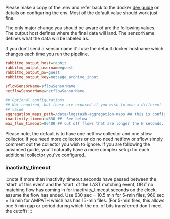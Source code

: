 Please make a copy of the .env and refer back to the docker [dev guide](../devel/docker) on details on configuring the env. Most of the default value should work just fine.

The only major change you should be aware of are the following values. The output host defines where the final data will land. The sensorName defines what the data will be labeled as.

If you don't send a sensor name it'll use the default docker hostname which changes each time you run the pipeline.

```ini
rabbitmq_output_host=rabbit
rabbitmq_output_username=guest
rabbitmq_output_pw=guest
rabbitmq_output_key=netsage_archive_input

sflowSensorName=sflowSensorName
netflowSensorName=netflowSensorName

## Optional configurations
## Not required, but these are exposed if you wish to use a different
## value 
aggregation_maps_path=/data/logstash-aggregation-maps ## this is configurable, but /data is required.  
inactivity_timeout=630 ##  See below
max_flow_timeout=86400 ## cut off flows that are longer the N seconds.  Default is 24 hours
```

Please note, the default is to have one netflow collector and one sflow collector. If you need more collectors or do no need netflow or sflow simply comment out the collector you wish to ignore.  If you are following the advanced guide, you'll naturally have a more complex setup for each additional collector you've configured.


### inactivity_timeout

:::note
If more than inactivity_timeout seconds have passed between the 'start' of this event and the 'start'
of the LAST matching event, OR if no matching flow has coming in for inactivity_timeout seconds
on the clock, assume the flow has ended.
Use 630 sec = 10.5 min for 5-min files,  960 sec = 16 min for AMPATH which has has 15-min files.
(For 5-min files, this allows one 5 min gap or period during which the no. of bits transferred don't meet the cutoff)
:::


